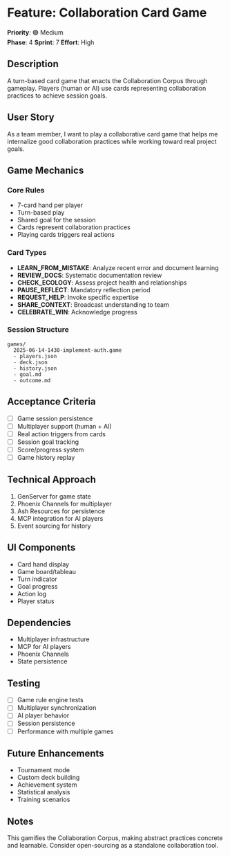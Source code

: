 # Feature: Collaboration Card Game

**Priority**: 🟢 Medium  
**Phase**: 4
**Sprint**: 7
**Effort**: High

## Description

A turn-based card game that enacts the Collaboration Corpus through gameplay. Players (human or AI) use cards representing collaboration practices to achieve session goals.

## User Story

As a team member, I want to play a collaborative card game that helps me internalize good collaboration practices while working toward real project goals.

## Game Mechanics

### Core Rules
- 7-card hand per player
- Turn-based play
- Shared goal for the session
- Cards represent collaboration practices
- Playing cards triggers real actions

### Card Types
- **LEARN_FROM_MISTAKE**: Analyze recent error and document learning
- **REVIEW_DOCS**: Systematic documentation review
- **CHECK_ECOLOGY**: Assess project health and relationships
- **PAUSE_REFLECT**: Mandatory reflection period
- **REQUEST_HELP**: Invoke specific expertise
- **SHARE_CONTEXT**: Broadcast understanding to team
- **CELEBRATE_WIN**: Acknowledge progress

### Session Structure
```
games/
  2025-06-14-1430-implement-auth.game
  - players.json
  - deck.json
  - history.json
  - goal.md
  - outcome.md
```

## Acceptance Criteria

- [ ] Game session persistence
- [ ] Multiplayer support (human + AI)
- [ ] Real action triggers from cards
- [ ] Session goal tracking
- [ ] Score/progress system
- [ ] Game history replay

## Technical Approach

1. GenServer for game state
2. Phoenix Channels for multiplayer
3. Ash Resources for persistence
4. MCP integration for AI players
5. Event sourcing for history

## UI Components

- Card hand display
- Game board/tableau
- Turn indicator
- Goal progress
- Action log
- Player status

## Dependencies

- Multiplayer infrastructure
- MCP for AI players
- Phoenix Channels
- State persistence

## Testing

- [ ] Game rule engine tests
- [ ] Multiplayer synchronization
- [ ] AI player behavior
- [ ] Session persistence
- [ ] Performance with multiple games

## Future Enhancements

- Tournament mode
- Custom deck building
- Achievement system
- Statistical analysis
- Training scenarios

## Notes

This gamifies the Collaboration Corpus, making abstract practices concrete and learnable. Consider open-sourcing as a standalone collaboration tool.